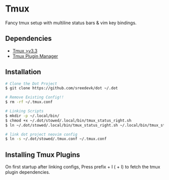 # Tmux
Fancy tmux setup with multiline status bars & vim key bindings.

## Dependencies
- [Tmux >v3.3](https://github.com/tmux/tmux)
- [Tmux Plugin Manager](https://github.com/tmux-plugins/tpm)

## Installation
```bash
# Clone the Dot Project
$ git clone https://github.com/sreedevk/dot ~/.dot

# Remove Existing Config!!
$ rm -rf ~/.tmux.conf

# Linking Scripts
$ mkdir -p ~/.local/bin/
$ chmod +x ~/.dot/stowed/.local/bin/tmux_status_right.sh
$ ln ~/.dot/stowed/.local/bin/tmux_status_right.sh ~/.local/bin/tmux_status_right.sh

# link dot project neovim config
$ ln -s ~/.dot/stowed/.tmux.conf ~/.tmux.conf
```

## Installing Tmux Plugins
On first startup after linking configs, Press prefix + I (<C-b> + I) to fetch the tmux plugin dependencies.
